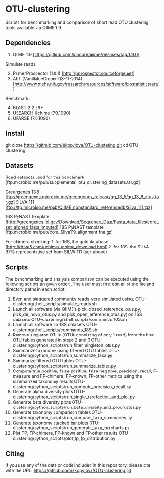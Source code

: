 OTU-clustering
==============

Scripts for benchmarking and comparison of short read OTU clustering tools available via QIIME 1.9.

Dependencies
------------

1. QIIME 1.9 [https://github.com/biocore/qiime/releases/tag/1.9.0]

Simulate reads:

2. PrimerProspector (1.0.1) [http://pprospector.sourceforge.net]
3. ART (VanillaIceCream-03-11-2014) [http://www.niehs.nih.gov/research/resources/software/biostatistics/art/]

Benchmark:

4. BLAST 2.2.29+
5. USEARCH Uchime (7.0.1090)
6. UPARSE (7.0.1090)

Install
-------

git clone https://github.com/ekopylova/OTU-clustering.git
cd OTU-clustering

Datasets
--------

Read datasets used for this benchmark [ftp.microbio.me/pub/supplemental_otu_clustering_datasets.tar.gz]

Greengenes 13.8 [ftp://greengenes.microbio.me/greengenes_release/gg_13_5/gg_13_8_otus.tar.gz]
SILVA 111 [ftp://ftp.microbio.me/pub/QIIME_nonstandard_referencedb/Silva_111.tgz]

16S PyNAST template [http://greengenes.lbl.gov/Download/Sequence_Data/Fasta_data_files/core_set_aligned.fasta.imputed]
18S PyNAST template [ftp.microbio.me/pub/core_Silva119_alignment.fna.gz]

For chimera checking: 
    1. for 16S, the gold database [http://drive5.com/uchime/uchime_download.html]
    2. for 18S, the SILVA 97% representative set from SILVA 111 (see above)

Scripts
-------

The benchmarking and analysis comparison can be executed using the following scripts (in given order).
The user must first edit all of the file and directory paths in each script. 

1.  Even and staggered community reads were simulated using,
      OTU-clustering/shell_scripts/simulate_reads.sh
2.  Launch all software (via QIIME’s pick_closed_reference_otus.py, pick_de_novo_otus.py and pick_open_reference_otus.py) on 16S datasets
      OTU-clustering/shell_scripts/commands_16S.sh
3.  Launch all software on 18S datasets
      OTU-clustering/shell_scripts/commands_18S.sh
4.  Remove singleton OTUs (OTUs consisting of only 1 read) from the final OTU tables generated in steps 2 and 3
      OTU-clustering/python_scripts/run_filter_singleton_otus.py
5.  Summarize taxonomy using filtered OTU tables
      OTU-clustering/python_scripts/run_summarize_taxa.py
6.  Summarize filtered OTU tables
      OTU-clustering/python_scripts/run_summarize_tables.py
7.  Compute true positive, false positive, false negative, precision, recall, F-measure and FP-chimera, FP-known, FP-other metrics using the summarized taxonomy results
      OTU-clustering/python_scripts/run_compute_precision_recall.py
8.  Generate alpha diversity plots
      OTU-clustering/python_scripts/run_single_rarefaction_and_plot.py
9.  Generate beta diversity plots
      OTU-clustering/python_scripts/run_beta_diversity_and_procrustes.py
10. Generate taxonomy comparison tables
      OTU-clustering/python_scripts/run_compare_taxa_summaries.py
11. Generate taxonomy stacked bar plots
      OTU-clustering/python_scripts/run_generate_taxa_barcharts.py
12. Plot TP, FP-chimera, FP-known and FP-other results
      OTU-clustering/python_scripts/plot_tp_fp_distribution.py

Citing
------

If you use any of the data or code included in this repository, please cite with the URL: https://github.com/ekopylova/OTU-clustering.git 
